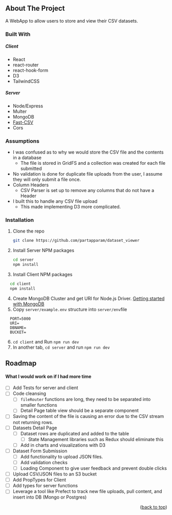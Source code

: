 <!-- ABOUT THE PROJECT -->

## About The Project

A WebApp to allow users to store and view their CSV datasets.

### Built With

##### Client
- React
- react-router
- react-hook-form
- D3
- TailwindCSS

##### Server
- Node/Express
- Multer
- MongoDB
- [Fast-CSV]([url](https://c2fo.github.io/fast-csv/))
- Cors


### Assumptions
- I was confused as to why we would store the CSV file and the contents in a database
  -  The file is stored in GridFS and a collection was created for each file submitted
-  No validation is done for duplicate file uploads from the user, I assume they will only submit a file once.
- Column Headers
  - CSV Parser is set up to remove any columns that do not have a Header
- I built this to handle any CSV file upload
  - This made implementing D3 more complicated.    

### Installation

1. Clone the repo
   ```sh
   git clone https://github.com/partapparam/dataset_viewer
   ```
2. Install Server NPM packages
   ```sh
   cd server
   npm install
   ```
3. Install Client NPM packages

```sh
  cd client
  npm install
```
4. Create MongoDB Cluster and get URI for Node.js Driver. [Getting started with MongoDB](https://www.mongodb.com/docs/drivers/node/v4.1/quick-start/)
5. Copy `server/example.env` structure into `server/env`file
```
  PORT=5000
  URI=
  DBNAME=
  BUCKET=
```
6. `cd client` and Run `npm run dev`
7. In another tab, `cd server` and run `npm run dev`

<!-- ROADMAP -->

## Roadmap 
#### What I would work on if I had more time

- [ ] Add Tests for server and client
- [ ] Code cleansing
  - [ ] `fileRouter` functions are long, they need to be separated into smaller functions
  - [ ] Detail Page table view should be a separate component
- [ ] Saving the content of the file is causing an error due to the CSV stream not returning rows.
- [ ] Datasets Detail Page
  - [ ] Dataset rows are duplicated and added to the table
    - [ ] State Management libraries such as Redux should eliminate this
  - [ ] Add in charts and visualizations with D3
- [ ] Dataset Form Submission
  - [ ] Add functionality to upload JSON files.
  - [ ] Add validation checks
  - [ ] Loading Component to give user feedback and prevent double clicks
- [ ] Upload CSV/JSON files to an S3 bucket
- [ ] Add PropTypes for Client
- [ ] Add types for server functions
- [ ] Leverage a tool like Prefect to track new file uploads, pull content, and insert into DB (Mongo or Postgres)

<p align="right">(<a href="#readme-top">back to top</a>)</p>
